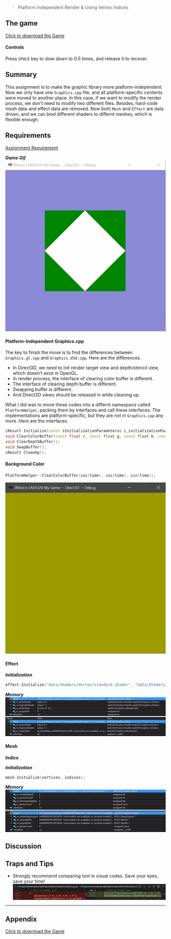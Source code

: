 > Platform Independent Render & Using Vertex Indices

## The game
[Click to download the Game](/assets/A03_Zhitao.zip)
#### Controls
Press `SPACE` key to slow down to 0.5 times, and release it to recover.

## Summary
This assignment is to make the graphic library more platform-independent. Now we only have one `Graphics.cpp` file, and all platform-specific contents were moved to another place. In this case, if we want to modify the render process, we don't need to modify two different files.
Besides, hard-code mesh data and effect data are removed. Now both `Mesh` and `Effect` are data driven, and we can bind different shaders to differnt meshes, which is flexible enough.


## Requirements
[Assignment Requirement](/assets/Requirement_03.pdf)

***Game Gif***
![](/img/in-post/write-up-03/running.gif)

#### Platform-Independent Graphics.cpp
The key to finish the move is to find the differences between `Graphics.gl.cpp` and `Graphics.d3d.cpp`. Here are the differences. 

* In Direct3D, we need to init render target view and depth/stencil view, which doesn't exist in OpenGL.
* In render process, the interface of clearing color buffer is different.
* The interface of clearing depth buffer is different.
* Swapping buffer is different.
* And Direct3D views should be released in while cleaning up.

What I did was to move these codes into a differnt namespace called `PlatformHelper`, packing them by interfaces and call these interfaces. The implementations are platform-specific, but they are not in `Graphics.cpp` any more. Here are the interfaces.

```c++
cResult Initialize(const sInitializationParameters& i_initializationParameters);
void ClearColorBuffer(const float r, const float g, const float b, const float a = 1.0f);
void ClearDepthBuffer();
void SwapBuffer();
cResult CleanUp();
```
#### Background Color

```c++
PlatformHelper::ClearColorBuffer(cos(time), cos(time), sin(time));
```
![](/img/in-post/write-up-03/background.JPG)


#### Effect

***Initialization***

```c++
effect.Initialize("data/Shaders/Vertex/standard.shader", "data/Shaders/Fragment/test_fs.shader");
```

***Memory***
![](/img/in-post/write-up-03/GLEffect.JPG)
![](/img/in-post/write-up-03/D3DEffect.JPG)

#### Mesh

***Indice***

***Initialization***
```c++
mesh.Initialize(vertices, indices);
```

***Memory***
![](/img/in-post/write-up-03/GLMesh.JPG)
![](/img/in-post/write-up-03/D3DMesh.JPG)

## Discussion

## Traps and Tips
* Strongly recommend comparing tool in visual codes. Save your eyes, save your time!
![](/img/in-post/write-up-03/CodeCompare.JPG)

---

## Appendix

[Click to download the Game](/assets/A03_Zhitao.zip)
